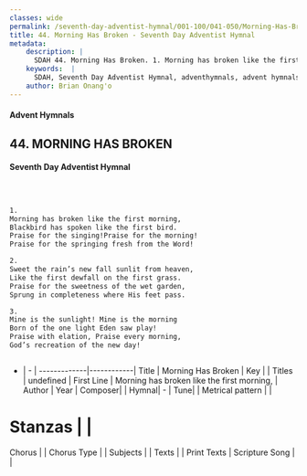 ```yaml
---
classes: wide
permalink: /seventh-day-adventist-hymnal/001-100/041-050/Morning-Has-Broken/
title: 44. Morning Has Broken - Seventh Day Adventist Hymnal
metadata:
    description: |
      SDAH 44. Morning Has Broken. 1. Morning has broken like the first morning, Blackbird has spoken like the first bird. Praise for the singing!Praise for the morning! Praise for the springing fresh from the Word!
    keywords:  |
      SDAH, Seventh Day Adventist Hymnal, adventhymnals, advent hymnals, Morning Has Broken, Morning has broken like the first morning, 
    author: Brian Onang'o
---
```


#### Advent Hymnals
## 44. MORNING HAS BROKEN
#### Seventh Day Adventist Hymnal

```txt



1.
Morning has broken like the first morning,
Blackbird has spoken like the first bird.
Praise for the singing!Praise for the morning!
Praise for the springing fresh from the Word!

2.
Sweet the rain’s new fall sunlit from heaven,
Like the first dewfall on the first grass.
Praise for the sweetness of the wet garden,
Sprung in completeness where His feet pass.

3.
Mine is the sunlight! Mine is the morning
Born of the one light Eden saw play!
Praise with elation, Praise every morning,
God’s recreation of the new day!



```

- |   -  |
-------------|------------|
Title | Morning Has Broken |
Key |  |
Titles | undefined |
First Line | Morning has broken like the first morning, |
Author | 
Year | 
Composer|  |
Hymnal|  - |
Tune|  |
Metrical pattern | |
# Stanzas |  |
Chorus |  |
Chorus Type |  |
Subjects |  |
Texts |  |
Print Texts | 
Scripture Song |  |
  

